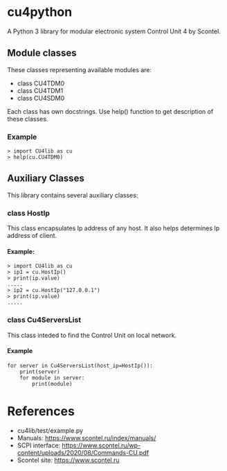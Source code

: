 # cu4python

A Python 3 library for modular electronic system Control Unit 4 by Scontel.

## Module classes

These classes representing available modules are:

- class CU4TDM0
- class CU4TDM1
- class CU4SDM0

Each class has own docstrings. Use help() function to get description of these classes.

### Example

    > import CU4lib as cu
    > help(cu.CU4TDM0)

## Auxiliary Classes

This library contains several auxiliary classes:

### class HostIp

This class encapsulates Ip address of any host. It also helps determines Ip address of client.

#### Example:

    > import CU4lib as cu
	> ip1 = cu.HostIp()
	> print(ip.value)
 	.....
	> ip2 = cu.HostIp("127.0.0.1")
	> print(ip.value)
	.....

### class Cu4ServersList

This class inteded to find the Control Unit on local network.

#### Example

    for server in Cu4ServersList(host_ip=HostIp()):
        print(server)
        for module in server:
            print(module)


# References

* cu4lib/test/example.py
* Manuals: https://www.scontel.ru/index/manuals/
* SCPI interface: https://www.scontel.ru/wp-content/uploads/2020/08/Commands-CU.pdf
* Scontel site: https://www.scontel.ru

